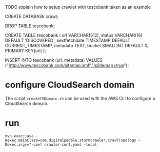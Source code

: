 TODO explain how to setup crawler with tescobank taken as an example

CREATE DATABASE crawl;

DROP TABLE tescobank;

CREATE TABLE tescobank (
 url VARCHAR(512),
 status VARCHAR(16) DEFAULT 'DISCOVERED',
 nextfetchdate TIMESTAMP DEFAULT CURRENT_TIMESTAMP,
 metadata TEXT,
 bucket SMALLINT DEFAULT 0,
 PRIMARY KEY(url)
);

INSERT INTO tescobank (url, metadata) VALUES ("http://www.tescobank.com/sitemap.xml","isSitemap=true");

# configure CloudSearch domain

The script `createCSDomain.sh` can be used with the AWS CLI to configure a CloudSearch domain.

# run

`mvn exec:java -Dexec.mainClass=com.digitalpebble.stormcrawler.CrawlTopology -Dexec.args="-conf crawler-conf.yaml -local`
